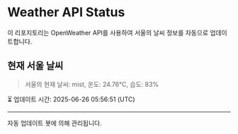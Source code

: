 
# Weather API Status

이 리포지토리는 OpenWeather API를 사용하여 서울의 날씨 정보를 자동으로 업데이트합니다.

## 현재 서울 날씨
> 서울의 현재 날씨: mist, 온도: 24.76°C, 습도: 83%

⏳ 업데이트 시간: 2025-06-26 05:56:51 (UTC)

---
자동 업데이트 봇에 의해 관리됩니다.
